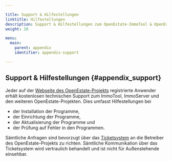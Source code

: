```yaml
---

title: Support & Hilfestellungen
linktitle: Hilfestellungen
description: Support & Hilfestellungen zum OpenEstate-ImmoTool & OpenEstate-ImmoServer…
weight: 20

menu:
  main:
    parent: appendix
    identifier: appendix-support

---
```


## Support & Hilfestellungen {#appendix_support}

Jeder auf der [Webseite des OpenEstate-Projekts](https://openestate.org/) registrierte Anwender erhält kostenlosen technischen Support zum ImmoTool, ImmoServer und den weiteren OpenEstate-Projekten. Dies umfasst Hilfestellungen bei

-   der Installation der Programme,
-   der Einrichtung der Programme,
-   der Aktualisierung der Programme und
-   der Prüfung auf Fehler in den Programmen.

Sämtliche Anfragen sind bevorzugt über das [Ticketsystem](https://openestate.org/support/tickets) an die Betreiber des OpenEstate-Projekts zu richten. Sämtliche Kommunikation über das Ticketsystem wird vertraulich behandelt und ist nicht für Außenstehende einsehbar.
